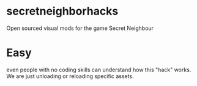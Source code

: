 # secretneighborhacks
Open sourced visual mods for the game Secret Neighbour

# Easy
even people with no coding skills can understand how this "hack" works. We are just unloading or reloading specific assets.
